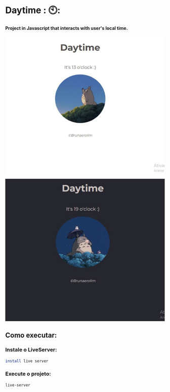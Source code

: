 # Daytime : :clock10::

#### Project in Javascript that interacts with user's local time. 

<img src="assets/imagem.png">


## Como executar:

### Instale o LiveServer:

```bash
install live server
```

### Execute o projeto:

```bash
live-server
```
